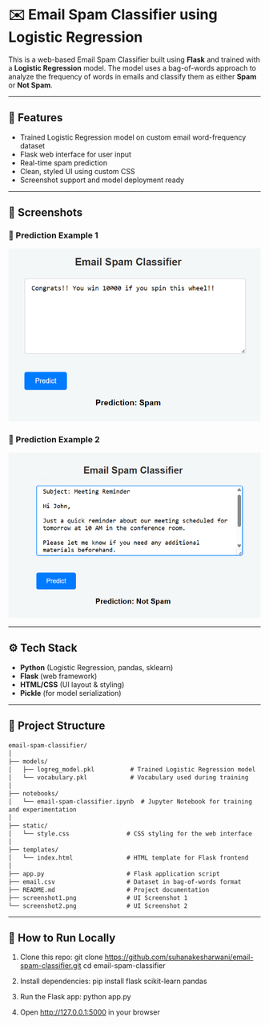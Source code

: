 # ✉️ Email Spam Classifier using Logistic Regression

This is a web-based Email Spam Classifier built using **Flask** and trained with a **Logistic Regression** model. The model uses a bag-of-words approach to analyze the frequency of words in emails and classify them as either **Spam** or **Not Spam**.

---

## 🧠 Features

- Trained Logistic Regression model on custom email word-frequency dataset
- Flask web interface for user input
- Real-time spam prediction
- Clean, styled UI using custom CSS
- Screenshot support and model deployment ready

---

## 📸 Screenshots

### 🔷 Prediction Example 1

![Screenshot1](screenshot1.png)

### 🔷 Prediction Example 2

![Screenshot2](screenshot2.png)

---

## ⚙️ Tech Stack

- **Python** (Logistic Regression, pandas, sklearn)
- **Flask** (web framework)
- **HTML/CSS** (UI layout & styling)
- **Pickle** (for model serialization)

---

## 📁 Project Structure


```plaintext
email-spam-classifier/
│
├── models/
│   ├── logreg_model.pkl          # Trained Logistic Regression model
│   └── vocabulary.pkl            # Vocabulary used during training
│
├── notebooks/
│   └── email-spam-classifier.ipynb  # Jupyter Notebook for training and experimentation
│
├── static/
│   └── style.css                # CSS styling for the web interface
│
├── templates/
│   └── index.html               # HTML template for Flask frontend
│
├── app.py                       # Flask application script
├── email.csv                    # Dataset in bag-of-words format
├── README.md                    # Project documentation
├── screenshot1.png              # UI Screenshot 1
└── screenshot2.png              # UI Screenshot 2
```


---

## 🚀 How to Run Locally

1. Clone this repo:
   git clone https://github.com/suhanakesharwani/email-spam-classifier.git
   cd email-spam-classifier

2. Install dependencies:
    pip install flask scikit-learn pandas

3. Run the Flask app:
    python app.py

4. Open http://127.0.0.1:5000 in your browser
